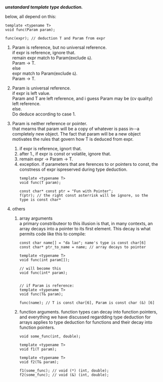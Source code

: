 ___unstandard template type deduction.___     

below, all depend on this:    
  ```
  template <typename T>
  void func(Param param);

  func(expr); // deduction T and Param from expr
  ```

  1.  Param is reference, but no universal reference.   
      if expr is reference, ignore that.    
        remain expr match to Param(exclude `&`).        
        Param -> T.     
      else      
        expr match to Param(exclude `&`).     
        Param -> T.       

  2.  Param is universal reference.     
      if expr is left value.    
        Param and T are left reference, and i guess Param may be (cv quality) left reference.     
      else.     
        Do deduce according to case 1.      

  3.  Param is neither reference or pointer.    
      that mearns that param will be a copy of whatever is pass in--a completely new object. The fact that param will be a new object motivates the rules that govern how T is deduced from expr.    
      1.  if expr is reference, ignort that.    
      2.  after 1., if expr is const or volatile, ignore that.    
      3.  remain expr -> Param -> T.    
      4.  exception. if parameters that are ferences to or pointers to const, the constness of expr ispreserved during type deduction.    
          ```
          template <typename T>
          void func(T param);

          const char* const ptr = "Fun with Pointer";
          f(ptr); // the right const asterrisk will be ignore, so the type is const char*
          ```

  4.  others      
      1.  array arguments     
          a primary constributeor to this illusion is that, in many contexts, an array decays into a pointer to its first element. This decay is what permits code like this to compile:    
          ```
          const char name[] = "da lao"; name's type is const char[6]
          const char* ptr_to_name = name; // array decays to pointer

          template <typename T>
          void func(int param[]);

          // will become this
          void func(int* param);


          // if Param is reference:
          template <typename T>
          void func(T& param);

          func(name); // T is const char[6], Param is const char (&) [6]

          ```
      2.  function arguments.
          function types can decay into function pointers, and everything we have discussed regardding type deduction for arrays applies to type deduction for functions and their decay into function pointers.
          ```
          void some_func(int, double);

          template <typename T>
          void f1(T param);

          template <typename T>
          void f2(T& param);

          f1(some_func); // void (*) (int, double);
          f2(some_func); // void (&) (int, double);
          ```
